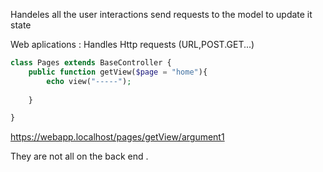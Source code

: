 Handeles all the user interactions 
send requests to the model to update it state



Web aplications : Handles Http requests (URL,POST.GET...)

``` php 
class Pages extends BaseController {
	public function getView($page = "home"){
		echo view("-----");
		
	}

}
```
https://webapp.localhost/pages/getView/argument1


They are not all on the back end .


